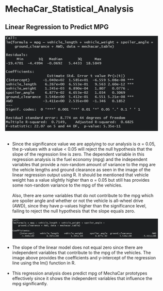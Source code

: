 # MechaCar_Statistical_Analysis
## Linear Regression to Predict MPG
![Multiple_Linear_Regression](./images/multiple_linear_regression_mpg.png)
<br/><br/>
* Since the significance value we are applying to our analysis is α = 0.05, the p-values with a value < 0.05 will reject the null hypothesis that the slope of the regression line is zero. The dependent variable in this regression analysis is the fuel economy (mpg) and the independent variables that provide a non-random amount of variance to the mpg are the vehicle lengths and ground clearance as seen in the image of the linear regression output using R. It should be mentioned that vehicle weight has a value slightly higher than α = 0.05 but still has provides some non-random variance to the mpg of the vehicles. <br/><br/>
Also, there are some variables that do not contribute to the mpg which are spoiler angle and whether or not the vehicle is all-wheel drive (AWD), since they have p-values higher than the significance level, failing to reject the null hypothesis that the slope equals zero. <br/><br/>
![Line_equation](./images/regression_line_eq.png)
<br/><br/>
* The slope of the linear model does not equal zero since there are independent variables that contribute to the mpg of the vehicles. The image above provides the coefficients and y-intercept of the regression line using the lm() function in R. <br/><br/>
* This regression analysis does predict mpg of MechaCar prototypes effectively since it shows the independent variables that influence the mpg significantly.

